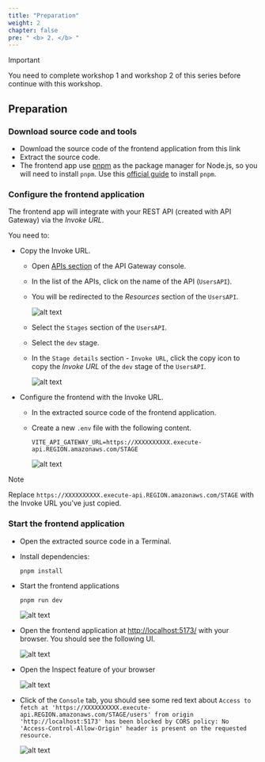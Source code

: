 ```yaml
---
title: "Preparation"
weight: 2
chapter: false
pre: " <b> 2. </b> "
---
```


> [!IMPORTANT]
> You need to complete workshop 1 and workshop 2 of this series before continue with this workshop.

## Preparation

### Download source code and tools

- Download the source code of the frontend application from this link <!-- TODO: add link to source code  -->
- Extract the source code.
- The frontend app use [pnpm](https://pnpm.io/) as the package manager for Node.js, so you will need to install `pnpm`. Use this [official guide](https://pnpm.io/installation) to install `pnpm`.

### Configure the frontend application

The frontend app will integrate with your REST API (created with API Gateway) via the _Invoke URL_.

You need to:

- Copy the Invoke URL.

  - Open [APIs section](https://console.aws.amazon.com/apigateway/main/apis) of the API Gateway console.
  - In the list of the APIs, click on the name of the API (`UsersAPI`).
  - You will be redirected to the _Resources_ section of the `UsersAPI`.

    ![alt text](/images/workshop-3/API-Gateway--UsersAPI--resources.jpg)

  - Select the `Stages` section of the `UsersAPI`.
  - Select the `dev` stage.
  - In the `Stage details` section - `Invoke URL`, click the copy icon to copy the _Invoke URL_ of the `dev` stage of the `UsersAPI`.

    ![alt text](/images/workshop-3/API-Gateway--UsersAPI--stages.jpg)

- Configure the frontend with the Invoke URL.

  - In the extracted source code of the frontend application.
  - Create a new `.env` file with the following content.

    ```
    VITE_API_GATEWAY_URL=https://XXXXXXXXXX.execute-api.REGION.amazonaws.com/STAGE
    ```

    ![alt text](/images/workshop-3/frontend-app--env.png)

> [!NOTE]
> Replace `https://XXXXXXXXXX.execute-api.REGION.amazonaws.com/STAGE` with the Invoke URL you've just copied.

### Start the frontend application

- Open the extracted source code in a Terminal.

- Install dependencies:

  ```shell
  pnpm install
  ```

- Start the frontend applications

  ```shell
  pnpm run dev
  ```

  ![alt text](/images/workshop-3/frontend-app--dev.png)

- Open the frontend application at <http://localhost:5173/> with your browser. You should see the following UI.

  ![alt text](/images/workshop-3/frontend-app--ui.png)

- Open the Inspect feature of your browser

  ![alt text](/images/workshop-3/frontend-app--inspect.png)

- Click of the `Console` tab, you should see some red text about `Access to fetch at 'https://XXXXXXXXXX.execute-api.REGION.amazonaws.com/STAGE/users' from origin 'http://localhost:5173' has been blocked by CORS policy: No 'Access-Control-Allow-Origin' header is present on the requested resource.`

  ![alt text](/images/workshop-3/frontend-app--cors-error.png)
